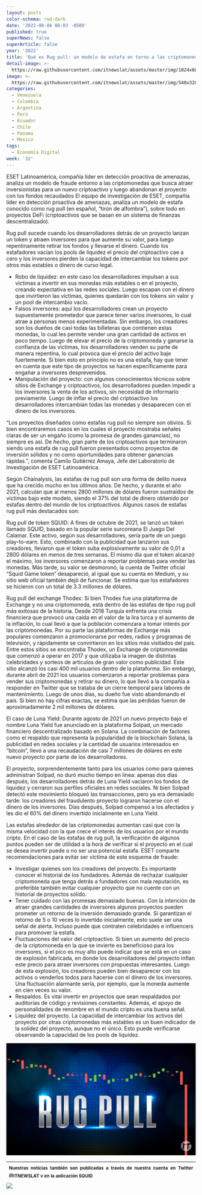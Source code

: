 ```yaml
---
layout: posts
color-schema: red-dark
date: '2022-08-08 06:03 -0500'
published: true
superNews: false
superArticle: false
year: '2022'
title: 'Qué es Rug pull: un modelo de estafa en torno a las criptomonedas'
detail-image: >-
  https://raw.githubusercontent.com/itnewslat/assets/master/img/1024x680/rug-pull-g.jpg
image: >-
  https://raw.githubusercontent.com/itnewslat/assets/master/img/540x320/rug-pull-p.jpg
categories:
  - Venezuela
  - Colombia
  - Argentina
  - Perú
  - Ecuador
  - Chile
  - Panama
  - Mexico
tags:
  - Economía Digital
week: '32'
---
```

ESET Latinoamérica, compañía líder en detección proactiva de amenazas, analiza un modelo de fraude entorno a las criptomonedas que busca atraer inversionistas para un nuevo criptoactivo y luego abandonan el proyecto con los fondos recaudados
El equipo de investigación de ESET, compañía líder en detección proactiva de amenazas, analiza un modelo de estafa conocido como rug pull (en español, “tirón de alfombra”), sobre todo en proyectos DeFi (criptoactivos que se basan en un sistema de finanzas descentralizado).

Rug pull sucede cuando los desarrolladores detrás de un proyecto lanzan un token y atraen inversores para que aumente su valor, para luego repentinamente retirar los fondos y llevarse el dinero. Cuando los estafadores vacían los pools de liquidez el precio del criptoactivo cae a cero y los inversores pierden la capacidad de intercambiar los tokens por otros más estables o dinero de curso legal.

- Robo de liquidez: en este caso los desarrolladores impulsan a sus víctimas a invertir en sus monedas más estables o en el proyecto, creando expectativa en las redes sociales. Luego escapan con el dinero que invirtieron las víctimas, quienes quedarán con los tokens sin valor y un pool de intercambio vacío.
- Falsos inversores: aquí los desarrolladores crean un proyecto supuestamente prometedor que parece tener varios inversores, lo cual atrae a personas menos experimentadas. Sin embargo, los creadores son los dueños de casi todas las billeteras que contienen estas monedas, lo cual les permite vender una gran cantidad de activos en poco tiempo. Luego de elevar el precio de la criptomoneda y ganarse la confianza de las víctimas, los desarrolladores venden su parte de manera repentina, lo cual provoca que el precio del activo baje fuertemente. Si bien esto en principio no es una estafa, hay que tener en cuenta que este tipo de proyectos se hacen específicamente para engañar a inversores desprevenidos.
- Manipulación del proyecto: con algunos conocimientos técnicos sobre sitios de Exchange y criptoactivos, los desarrolladores pueden impedir a los inversores la venta de los activos, sin necesidad de informarlo previamente. Luego de inflar el precio del criptoactivo los desarrolladores intercambian todas las monedas y desaparecen con el dinero de los inversores.


“Los proyectos diseñados como estafas rug pull no siempre son obvios. Si bien encontraremos casos en los cuales el proyecto mostraba señales claras de ser un engaño (como la promesa de grandes ganancias), no siempre es así. De hecho, gran parte de los criptoactivos que terminaron siendo una estafa de rug pull fueron presentados como proyectos de inversión sólidos y no como oportunidades para obtener ganancias rápidas.”, comenta Camilo Gutiérrez Amaya, Jefe del Laboratorio de Investigación de ESET Latinoamérica.

Según Chainalysis, las estafas de rug pull son una forma de delito nueva que ha crecido mucho en los últimos años. De hecho, y durante el año 2021, calculan que al menos 2800 millones de dólares fueron sustraídos de víctimas bajo este modelo, siendo el 37% del total de dinero obtenido por estafas dentro del mundo de los criptoactivos. Algunos casos de estafas rug pull más destacados son:

Rug pull de token SQUID: A fines de octubre de 2021, se lanzó un token llamado SQUID, basado en la popular serie surcoreana El Juego Del Calamar. Este activo, según sus desarrolladores, sería parte de un juego play-to-earn. Esto, combinado con la publicidad que lanzaron sus creadores, llevaron que el token suba explosivamente su valor de 0,01 a 2800 dólares en menos de tres semanas. El mismo día que el token alcanzó el máximo, los inversores comenzaron a reportar problemas para vender las monedas. Más tarde, su valor se desmoronó, la cuenta de Twitter oficial “Squid Game token” desapareció, al igual que su cuenta en Medium, y su sitio web oficial también dejó de funcionar. Se estima que los estafadores se hicieron con un total de 3.3 millones de dólares.

Rug pull del exchange Thodex: Si bien Thodex fue una plataforma de Exchange y no una criptomoneda, está dentro de las estafas de tipo rug pull más exitosas de la historia. Desde 2018 Turquía enfrenta una crisis financiera que provocó una caída en el valor de la lira turca y el aumento de la inflación, lo cual llevó a que la población comenzara a tomar interés por las criptomonedas. Por su parte las plataformas de Exchange más populares comenzaron a promocionarse por redes, radios y programas de televisión, y rápidamente se convirtieron en los sitios más visitados del país. Entre estos sitios se encontraba Thodex, un Exchange de criptomonedas que comenzó a operar en 2017 y que utilizaba la imagen de distintas celebridades y sorteos de artículos de gran valor como publicidad. Este sitio alcanzó los casi 400 mil usuarios dentro de la plataforma. Sin embargo, durante abril de 2021 los usuarios comenzaron a reportar problemas para vender sus criptomonedas y retirar su dinero, lo que llevó a la compañía a responder en Twitter que se trataba de un cierre temporal para labores de mantenimiento. Luego de unos días, su dueño fue visto abandonando el país. Si bien no hay cifras exactas, se estima que las pérdidas fueron de aproximadamente 2 mil millones de dólares. 

El caso de Luna Yield: Durante agosto de 2021 un nuevo proyecto bajo el nombre Luna Yield fue anunciado en la plataforma Solpad, un mercado financiero descentralizado basado en Solana. La combinación de factores como el respaldo que representa la popularidad de la blockchain Solana, la publicidad en redes sociales y la cantidad de usuarios interesados en “bitcoin”, llevó a una recaudación de casi 7 millones de dólares en este nuevo proyecto por parte de los desarrolladores.

El proyecto, sorprendentemente tanto para los usuarios como para quienes administran Solpad, no duró mucho tiempo en línea: apenas dos días después, los desarrolladores detrás de Luna Yield vaciaron los fondos de liquidez y cerraron sus perfiles oficiales en redes sociales. Ni bien Solpad detectó este movimiento bloqueó las transacciones, pero ya era demasiado tarde: los creadores del fraudulento proyecto lograron hacerse con el dinero de los inversores. Días después, Solpad compensó a los afectados y les dio el 60% del dinero invertido inicialmente en Luna Yield.

 Las estafas alrededor de las criptomonedas aumentan casi que con la misma velocidad con la que crece el interés de los usuarios por el mundo cripto. En el caso de las estafas de rug pull, la verificación de algunos puntos pueden ser de utilidad a la hora de verificar si el proyecto en el cual se desea invertir puede o no ser una potencial estafa. ESET comparte recomendaciones para evitar ser víctima de este esquema de fraude:

- Investigar quienes son los creadores del proyecto. Es importante conocer el historial de los fundadores. Además de rechazar cualquier criptomoneda que tenga detrás a fundadores con mala reputación, es preferible también evitar cualquier proyecto que no cuente con un historial de proyectos sólido.
- Tener cuidado con las promesas demasiado buenas. Con la intención de atraer grandes cantidades de inversores algunos proyectos pueden prometer un retorno de la inversión demasiado grande. Si garantizan el retorno de 5 o 10 veces lo invertido inicialmente, esto suele ser una señal de alerta. Incluso puede que contraten celebridades e influencers para promover la estafa.
- Fluctuaciones del valor del criptoactivo. Si bien un aumento del precio de la criptomoneda en la que se invierte es beneficioso para los inversores, si el pico es muy alto puede indicar que se está en un caso de explosión fabricada, en donde los desarrolladores del proyecto inflan este precio para atraer inversores con propuestas interesantes. Luego de esta explosión, los creadores pueden bien desaparecer con los activos o venderlos todos para hacerse con el dinero de los inversores. Una fluctuación alarmante sería, por ejemplo, que la moneda aumente en cien veces su valor.
- Respaldos. Es vital invertir en proyectos que sean respaldados por auditorías de código y revisiones constantes. Además, el apoyo de personalidades de renombre en el mundo cripto es una buena señal.
- Liquidez del proyecto. La capacidad de intercambiar los activos del proyecto por otras criptomonedas más estables es un buen indicador de la solidez del proyecto, aunque no el único. Esto puede verificarse observando la capacidad de los pools de liquidez.

![](https://raw.githubusercontent.com/itnewslat/assets/master/img/540x320/rug-pull-p.jpg)


<table style="height: 42px;" width="569">
<tbody>
<tr>
<td style="text-align: justify;"><sub><strong>Nuestras noticias también son publicadas a través de nuestra cuenta en Twitter <a href="https://twitter.com/itnewslat?lang=es">@ITNEWSLAT</a> y en la aplicación <a href="https://squidapp.co/en/">SQUID</a></strong></sub></td>
</tr>
</tbody>
</table>

<img src="https://tracker.metricool.com/c3po.jpg?hash=56f88a41e39ab42c063cc51676587a04"/>